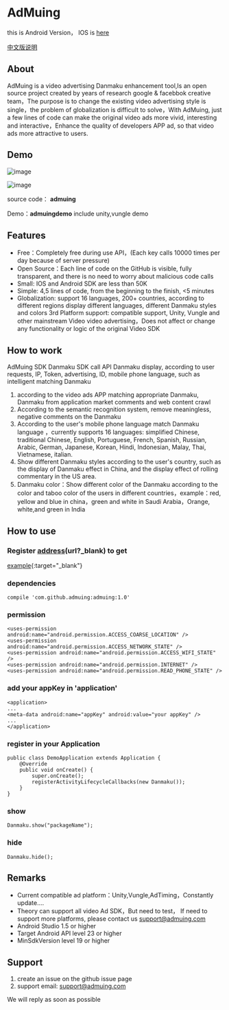 # AdMuing

this is Android Version， IOS is [here](https://github.com/admuing/admuing-iOS)

[中文版说明](https://github.com/admuing/admuing-android/tree/master/CN)

## About

AdMuing is a video advertising Danmaku enhancement tool,Is an open source project created by years of research google & facebbok creative team，The purpose is to change the existing video advertising style is single，the problem of globalization is difficult to solve，With AdMuing, just a few lines of code can make the original video ads more vivid, interesting and interactive，Enhance the quality of developers APP ad, so that video ads more attractive to users.

## Demo

![image](https://github.com/admuing/admuing-android/blob/master/screenshots/1.jpg)

![image](https://github.com/admuing/admuing-android/blob/master/screenshots/2.png)

source code： **admuing**

Demo：**admuingdemo** include unity,vungle demo

## Features
-   Free：Completely free during use API，(Each key calls 10000 times per day because of server pressure)
-   Open Source：Each line of code on the GitHub is visible, fully transparent, and there is no need to worry about malicious code calls
-   Small: IOS and Android SDK are less than 50K
-   Simple: 4,5 lines of code, from the beginning to the finish, <5 minutes
-   Globalization: support 16 languages, 200+ countries, according to different regions display different languages, different Danmaku styles and colors
3rd Platform support: compatible support, Unity, Vungle and other mainstream Video video advertising，Does not affect or change any functionality or logic of the original Video SDK

## How to work

AdMuing SDK Danmaku SDK call API Danmaku display, according to user requests, IP, Token, advertising, ID, mobile phone language, such as intelligent matching Danmaku

1. according to the  video ads APP matching appropriate Danmaku, Danmaku from application market comments and web content crawl
2. According to the semantic recognition system, remove meaningless, negative comments on the Danmaku
3. According to the user's mobile phone language match Danmaku language ，currently supports 16 languages: simplified Chinese, traditional Chinese, English, Portuguese, French, Spanish, Russian, Arabic, German, Japanese, Korean, Hindi, Indonesian, Malay, Thai, Vietnamese, italian.
4. Show different Danmaku styles according to the user's country, such as the display of Danmaku effect in China, and the display effect of rolling commentary in the US area.
5. Danmaku color：Show different color of the Danmaku according to the color and taboo color of the users in different countries，example：red, yellow and blue in china，green and white in Saudi Arabia，Orange, white,and green in India


## How to use

### Register [address](http://register.admuing.com/)(url?_blank) to get 

[example](http://yinping4256.github.io){:target="_blank"}

### dependencies 
    
    compile 'com.github.admuing:admuing:1.0'

### permission

    <uses-permission android:name="android.permission.ACCESS_COARSE_LOCATION" />
    <uses-permission android:name="android.permission.ACCESS_NETWORK_STATE" />
    <uses-permission android:name="android.permission.ACCESS_WIFI_STATE" />
    <uses-permission android:name="android.permission.INTERNET" />
    <uses-permission android:name="android.permission.READ_PHONE_STATE" />
    
### add your appKey in 'application'
 
    <application>
    ...
    <meta-data android:name="appKey" android:value="your appKey" />
    ...
    </application>

### register in your Application

    public class DemoApplication extends Application {
        @Override
        public void onCreate() {
            super.onCreate();
            registerActivityLifecycleCallbacks(new Danmaku());
        }
    }

### show

    Danmaku.show("packageName");
    
### hide

    Danmaku.hide();

## Remarks

- Current compatible ad platform：Unity,Vungle,AdTiming，Constantly update....
- Theory can support all video Ad SDK，But need to test， If need to support more platforms, please contact us
support@admuing.com
-   Android Studio 1.5 or higher
- 	Target Android API level 23 or higher
- 	MinSdkVersion level 19 or higher

## Support

1. create an issue on the github issue page
2. support email: support@admuing.com

We will reply as soon as possible
